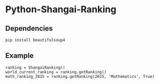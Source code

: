 # Python-Shangai-Ranking

Dependencies
------------

    pip install beautifulsoup4

Example
-------

    ranking = ShangaiRanking()
    world_current_ranking = ranking.getRanking()
    math_ranking_2015 = ranking.getRanking(2015, 'Mathematics', True)
